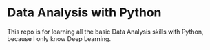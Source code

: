 # Data Analysis with Python 
This repo is for learning all the basic Data Analysis skills with Python, because I only know Deep Learning.
